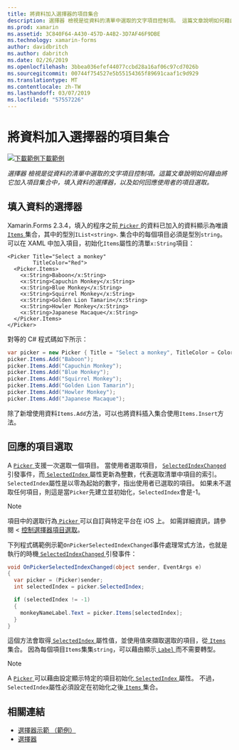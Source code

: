 ```yaml
---
title: 將資料加入選擇器的項目集合
description: 選擇器 檢視是從資料的清單中選取的文字項目控制項。 這篇文章說明如何藉由將它加入項目集合中，填入資料的選擇器，以及如何回應使用者的項目選取。
ms.prod: xamarin
ms.assetid: 3C840F64-A430-457D-A4B2-3D7AF46F9DBE
ms.technology: xamarin-forms
author: davidbritch
ms.author: dabritch
ms.date: 02/26/2019
ms.openlocfilehash: 3bbea036efef44077ccbd28a16af06c97cd7026b
ms.sourcegitcommit: 00744f754527e5b55154365f89691caaf1c9d929
ms.translationtype: MT
ms.contentlocale: zh-TW
ms.lasthandoff: 03/07/2019
ms.locfileid: "57557226"
---
```

# <a name="adding-data-to-a-pickers-items-collection"></a>將資料加入選擇器的項目集合

[![下載範例](~/media/shared/download.png)下載範例](https://developer.xamarin.com/samples/xamarin-forms/UserInterface/PickerDemo/)

_選擇器 檢視是從資料的清單中選取的文字項目控制項。這篇文章說明如何藉由將它加入項目集合中，填入資料的選擇器，以及如何回應使用者的項目選取。_

## <a name="populating-a-picker-with-data"></a>填入資料的選擇器

Xamarin.Forms 2.3.4，填入的程序之前[ `Picker` ](xref:Xamarin.Forms.Picker)的資料已加入的資料顯示為唯讀[ `Items` ](xref:Xamarin.Forms.Picker.Items)集合，其中的型別`IList<string>`. 集合中的每個項目必須是型別`string`。 可以在 XAML 中加入項目，初始化`Items`屬性的清單`x:String`項目：

```xaml
<Picker Title="Select a monkey"
        TitleColor="Red">
  <Picker.Items>
    <x:String>Baboon</x:String>
    <x:String>Capuchin Monkey</x:String>
    <x:String>Blue Monkey</x:String>
    <x:String>Squirrel Monkey</x:String>
    <x:String>Golden Lion Tamarin</x:String>
    <x:String>Howler Monkey</x:String>
    <x:String>Japanese Macaque</x:String>
  </Picker.Items>
</Picker>
```

對等的 C# 程式碼如下所示：

```csharp
var picker = new Picker { Title = "Select a monkey", TitleColor = Color.Red };
picker.Items.Add("Baboon");
picker.Items.Add("Capuchin Monkey");
picker.Items.Add("Blue Monkey");
picker.Items.Add("Squirrel Monkey");
picker.Items.Add("Golden Lion Tamarin");
picker.Items.Add("Howler Monkey");
picker.Items.Add("Japanese Macaque");
```

除了新增使用資料`Items.Add`方法，可以也將資料插入集合使用`Items.Insert`方法。

## <a name="responding-to-item-selection"></a>回應的項目選取

A [ `Picker` ](xref:Xamarin.Forms.Picker)支援一次選取一個項目。 當使用者選取項目， [ `SelectedIndexChanged` ](xref:Xamarin.Forms.Picker.SelectedIndexChanged)引發事件，而[ `SelectedIndex` ](xref:Xamarin.Forms.Picker.SelectedIndex)屬性更新為整數，代表選取清單中項目的索引。 `SelectedIndex`屬性是以零為起始的數字，指出使用者已選取的項目。 如果未不選取任何項目，則這是當`Picker`先建立並初始化，`SelectedIndex`會是-1。

> [!NOTE]
> 項目中的選取行為[ `Picker` ](xref:Xamarin.Forms.Picker)可以自訂與特定平台在 iOS 上。 如需詳細資訊，請參閱 <<c0> [ 控制選擇器項目選取](~/xamarin-forms/platform/ios/picker-selection.md)。

下列程式碼範例示範`OnPickerSelectedIndexChanged`事件處理常式方法，也就是執行的時機[ `SelectedIndexChanged` ](xref:Xamarin.Forms.Picker.SelectedIndexChanged)引發事件：

```csharp
void OnPickerSelectedIndexChanged(object sender, EventArgs e)
{
  var picker = (Picker)sender;
  int selectedIndex = picker.SelectedIndex;

  if (selectedIndex != -1)
  {
    monkeyNameLabel.Text = picker.Items[selectedIndex];
  }
}
```

這個方法會取得[ `SelectedIndex` ](xref:Xamarin.Forms.Picker.SelectedIndex)屬性值，並使用值來擷取選取的項目，從[ `Items` ](xref:Xamarin.Forms.Picker.Items)集合。 因為每個項目`Items`集集`string`，可以藉由顯示[ `Label` ](xref:Xamarin.Forms.Label)而不需要轉型。

> [!NOTE]
> A [ `Picker` ](xref:Xamarin.Forms.Picker)可以藉由設定顯示特定的項目初始化[ `SelectedIndex` ](xref:Xamarin.Forms.Picker.SelectedIndex)屬性。 不過，`SelectedIndex`屬性必須設定在初始化之後[ `Items` ](xref:Xamarin.Forms.Picker.Items)集合。

## <a name="related-links"></a>相關連結

- [選擇器示範 （範例）](https://developer.xamarin.com/samples/xamarin-forms/UserInterface/PickerDemo/)
- [選擇器](xref:Xamarin.Forms.Picker)
